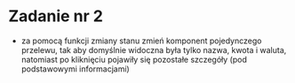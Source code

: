 # Zadanie nr 2

- za pomocą funkcji zmiany stanu zmień komponent pojedynczego przelewu, tak aby domyślnie widoczna była tylko nazwa, kwota i waluta, natomiast po kliknięciu
pojawiły się pozostałe szczegóły (pod podstawowymi informacjami)

